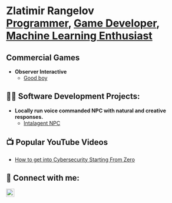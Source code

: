 <h1>Zlatimir Rangelov <br/><a href="https://github.com/joshmadakor1">Programmer</a>, <a href="https://www.linkedin.com/in/joshmadakor/">Game Developer</a>, <a href="https://www.youtube.com/c/joshmadakor">Machine Learning Enthusiast</a></h1>

<h2>Commercial Games</h2>

- <b>Observer Interactive</b>
  - [Good boy](https://store.steampowered.com/app/2986110/Good_Boy/)


<h2>👨‍💻 Software Development Projects:</h2>

- <b>Locally run voice commanded NPC with natural and creative responses.</b>
  - [Intalagent NPC](https://github.com/zlaty12/MSProject)

<h2>📺 Popular YouTube Videos</h2>

- [How to get into Cybersecurity Starting From Zero](https://www.youtube.com/watch?v=a83ASGn_V_s)


<h2> 🤳 Connect with me:</h2>

[<img align="left" alt="JoshMadakor | LinkedIn" width="22px" src="https://cdn.jsdelivr.net/npm/simple-icons@v3/icons/linkedin.svg" />][linkedin]


[linkedin]: https://www.linkedin.com/in/zlatimir-rangelov-887909275/

